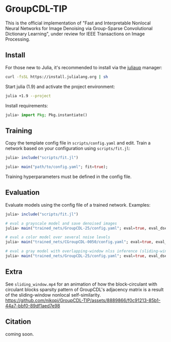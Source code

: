 # GroupCDL-TIP
This is the official implementation of "Fast and Interpretable Nonlocal Neural
Networks for Image Denoising via Group-Sparse Convolutional Dictionary
Learning", under review for IEEE Transactions on Image Processing.

## Install
For those new to Julia, it's recommended to install via the [juliaup](https://github.com/JuliaLang/juliaup) manager:
```bash
curl -fsSL https://install.julialang.org | sh
```

Start julia (1.9) and activate the project environment:
```bash
julia +1.9 --project
```

Install requirements:
```julia
julia> import Pkg; Pkg.instantiate()
```

## Training
Copy the template config file in `scripts/config.yaml` and edit.
Train a network based on your configuration using `scripts/fit.jl`:
```julia
julia> include("scripts/fit.jl")

julia> main("path/to/config.yaml"; fit=true);
```
Training hyperparameters must be defined in the config file.

## Evaluation
Evaluate models using the config file of a trained network. Examples:
```julia
julia> include("scripts/fit.jl")

# eval a grayscale model and save denoised images
julia> main("trained_nets/GroupCDL-25/config.yaml"; eval=true, eval_dsetpath="dataset/NikoSet10", eval_awgn=25, eval_save_image=true);

# eval a color model over several noise levels
julia> main("trained_nets/CGroupCDL-0050/config.yaml"; eval=true, eval_dsetpath="dataset/Kodak", eval_awgn=5:5:50);

# eval a gray model with overlapping-window nlss inference (sliding-window is default)
julia> main("trained_nets/GroupCDL-25/config.yaml"; eval=true, eval_dsetpath="dataset/CBSD68", eval_awgn=25, eval_overlapping_window=true, eval_overlapping_window_stride=35);
```

## Extra
See `sliding_window.mp4` for an animation of how the block-circulant with circulant blocks sparsity pattern
of GroupCDL's adjacency matrix is a result of the sliding-window nonlocal self-similarity.
https://github.com/nikopj/GroupCDL-TIP/assets/8889866/f0c91213-85b1-44a7-bbf0-89df1aed7e98

## Citation
coming soon.
